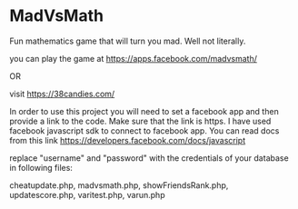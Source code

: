 MadVsMath
=========

Fun mathematics game that will turn you mad. Well not literally.

you can play the game at https://apps.facebook.com/madvsmath/

OR 

visit https://38candies.com/

In order to use this project you will need to set a facebook app and then provide a link to the code. Make sure that the link is https.
I have used facebook javascript sdk to connect to facebook app. You can read docs from this link https://developers.facebook.com/docs/javascript

replace "username" and "password" with the credentials of your database in following files:

cheatupdate.php,
madvsmath.php,
showFriendsRank.php,
updatescore.php,
varitest.php,
varun.php
